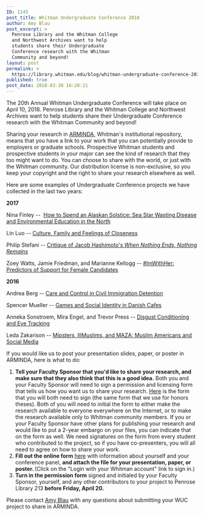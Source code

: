 ```yaml
---
ID: 1145
post_title: Whitman Undergraduate Conference 2018
author: Amy Blau
post_excerpt: >
  Penrose Library and the Whitman College
  and Northwest Archives want to help
  students share their Undergraduate
  Conference research with the Whitman
  Community and beyond!
layout: post
permalink: >
  https://library.whitman.edu/blog/whitman-undergraduate-conference-2018/
published: true
post_date: 2018-03-30 16:20:21
---
```

The 20th Annual Whitman Undergraduate Conference will take place on April 10, 2018. Penrose Library and the Whitman College and Northwest Archives want to help students share their Undergraduate Conference research with the Whitman Community and beyond!

Sharing your research in <a href="http://arminda.whitman.edu">ARMINDA</a>, Whitman's institutional repository, means that you have a link to your work that you can potentially provide to employers or graduate schools. Prospective Whitman students and prospective students in your major can see the kind of research that they too might want to do. You can choose to share with the world, or just with the Whitman community. Our distribution license is non-exclusive, so you keep your copyright and the right to share your research elsewhere as well.

Here are some examples of Undergraduate Conference projects we have collected in the last two years:

<strong>2017</strong>

Nina Finley --  <a href="http://arminda.whitman.edu/undergraduate_conference/2017/secrets_of_the_deep_I/4/">How to Spend an Alaskan Solstice: Sea Star Wasting Disease and Environmental Education in the North</a>

Lin Luo -- <a href="http://arminda.whitman.edu/undergraduate_conference/2017/culture_and_care/3/">Culture, Family and Feelings of Closeness</a>

Philip Stefani -- <a href="http://arminda.whitman.edu/undergraduate_conference/2017/art_theory_and_critique/4/">Critique of Jacob Hashimoto's <em>When Nothing Ends, Nothing Remains</em></a>

Zoey Watts, Jamie Friedman, and Marianne Kellogg -- <a href="http://arminda.whitman.edu/undergraduate_conference/2017/poster/41/">#ImWithHer: Predictors of Support for Female Candidates</a>

<strong>2016</strong>

Andrea Berg -- <a href="http://arminda.whitman.edu/undergraduate_conference/2016/raceprejudice/3">Care and Control in Civil Immigration Detention</a>

Spencer Mueller -- <a href="http://arminda.whitman.edu/undergraduate_conference/2016/poster/16/">Games and Social Identity in Danish Cafes</a>

Anneka Sonstroem, Mira Engel, and Trevor Press -- <a href="http://arminda.whitman.edu/undergraduate_conference/2016/poster/9/">Disgust Conditioning and Eye Tracking</a>

Leda Zakarison -- <a href="http://arminda.whitman.edu/undergraduate_conference/2016/rhetoricpublicculture/1">Mipsters, IllMuslims, and MAZA: Muslim Americans and Social Media</a>

If you would like us to post your presentation slides, paper, or poster in ARMINDA, here is what to do:
<ol>
 	<li><strong>Tell your Faculty Sponsor that you'd like to share your research, and make sure that they also think that this is a good idea.</strong> Both you and your Faculty Sponsor will need to sign a permission and licensing form that tells us how you want us to share your research. <a href="https://drive.google.com/open?id=0B7Z5VLtKqh9gU2VFTmpRZC04aVE">Here</a> is the form that you will both need to sign (the same form that we use for honors theses). Both of you will need to initial the form to either make the research available to everyone everywhere on the Internet, or to make the research available only to Whitman community members. If you or your Faculty Sponsor have other plans for publishing your research and would like to put a 2-year embargo on your files, you can indicate that on the form as well. We need signatures on the form from every student who contributed to the project, so if you have co-presenters, you will all need to agree on how to share your work.</li>
 	<li><strong>Fill out the online form</strong> <a href="https://arminda.whitman.edu/cgi/ir_submit.cgi?context=undergraduate_conference">here</a> with information about yourself and your conference panel, <strong>and attach the file for your presentation, paper, or poster. </strong>(Click on the "Login with your Whitman account" link to sign in.)</li>
 	<li><strong>Turn in the permission form</strong> signed and initialed by your Faculty Sponsor, yourself, and any other contributors to your project to Penrose Library 213 <strong>before Friday, April 20.</strong></li>
</ol>
Please contact <a href="mailto:blauar@whitman.edu">Amy Blau</a> with any questions about submitting your WUC project to share in ARMINDA.